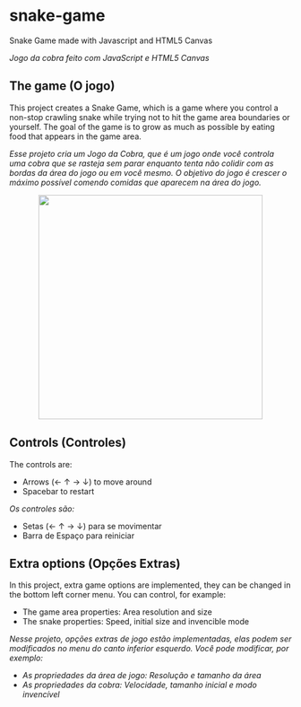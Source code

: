 # snake-game
Snake Game made with Javascript and HTML5 Canvas

*Jogo da cobra feito com JavaScript e HTML5 Canvas*

## The game (O jogo)

This project creates a Snake Game, which is a game where you control a non-stop crawling snake while trying not to hit the game area boundaries or yourself. 
The goal of the game is to grow as much as possible by eating food that appears in the game area.

*Esse projeto cria um Jogo da Cobra, que é um jogo onde você controla uma cobra que se rasteja sem parar enquanto tenta não colidir com as bordas da área do jogo ou em você mesmo. 
O objetivo do jogo é crescer o máximo possível comendo comidas que aparecem na área do jogo.*

<p align="center">
  <img width="400" src="https://user-images.githubusercontent.com/44736064/62988027-2b371200-be19-11e9-9b0b-7dc487c2634b.gif">
</p>

## Controls (Controles)

The controls are:
- Arrows (← ↑ → ↓) to move around
- Spacebar to restart

*Os controles são:*
- Setas (← ↑ → ↓) para se movimentar
- Barra de Espaço para reiniciar

## Extra options (Opções Extras)

In this project, extra game options are implemented, they can be changed in the bottom left corner menu.
You can control, for example:
- The game area properties: Area resolution and size
- The snake properties: Speed, initial size and invencible mode

*Nesse projeto, opções extras de jogo estão implementadas, elas podem ser modificados no menu do canto inferior esquerdo.
Você pode modificar, por exemplo:*
- *As propriedades da área de jogo: Resolução e tamanho da área*
- *As propriedades da cobra: Velocidade, tamanho inicial e modo invencível*
